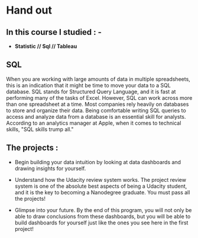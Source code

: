 



# Hand out 



## In this course I studied : - 


- **Statistic //  Sql  // Tableau**


## SQL 

When you are working with large amounts of data in multiple spreadsheets, this is an indication that it might be time to move your data to a SQL database. SQL stands for Structured Query Language, and it is fast at performing many of the tasks of Excel. However, SQL can work across more than one spreadsheet at a time. Most companies rely heavily on databases to store and organize their data. Being comfortable writing SQL queries to access and analyze data from a database is an essential skill for analysts. According to an analytics manager at Apple, when it comes to technical skills, "SQL skills trump all."




## The projects :


- Begin building your data intuition by looking at data dashboards and drawing insights for yourself.


- Understand how the Udacity review system works. The project review system is one of the absolute best aspects of being a Udacity student, and it is the key to becoming a Nanodegree graduate. You must pass all the projects!


- Glimpse into your future. By the end of this program, you will not only be able to draw conclusions from these dashboards, but you will be able to build dashboards for yourself just like the ones you see here in the first project!


